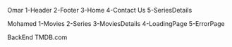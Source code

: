 Omar
1-Header
2-Footer
3-Home
4-Contact Us
5-SeriesDetails

Mohamed
1-Movies
2-Series
3-MoviesDetails
4-LoadingPage
5-ErrorPage

BackEnd
TMDB.com
